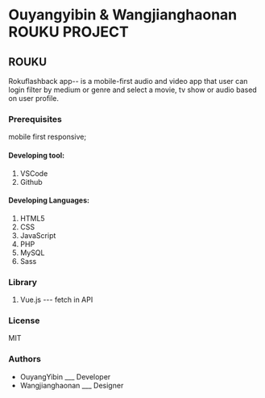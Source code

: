 # Ouyangyibin & Wangjianghaonan ROUKU PROJECT
## ROUKU

Rokuflashback app-- is a mobile-first audio and video app  that user can login filter by medium or genre and select a movie, tv
show or audio based on user profile.


### Prerequisites

mobile first responsive;

#### Developing tool:
1. VSCode
2. Github

#### Developing Languages:
1. HTML5
2. CSS
3. JavaScript
4. PHP
5. MySQL
6. Sass

### Library
1.  Vue.js --- fetch in API


### License
MIT

### Authors 
* OuyangYibin ___ Developer
* Wangjianghaonan ___ Designer